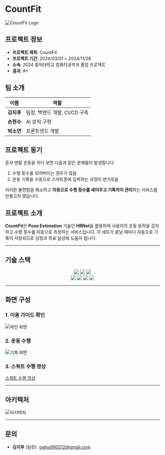 # CountFit

![CountFit Logo](https://github.com/user-attachments/assets/e7afd2c1-b8fa-4399-a645-e34bbf33a43e)

## 프로젝트 정보

- **프로젝트 제목**: CountFit
- **프로젝트 기간**: 2024/03/01 ~ 2024/11/28
- **소속**: 2024 홍익대학교 컴퓨터공학과 졸업 프로젝트
- **결과**: A+

## 팀 소개

| 이름   | 역할                   |
|--------|------------------------|
| **김지후** | 팀장, 백엔드 개발, CI/CD 구축 |
| **손현수** | AI 로직 구현             |
| **박소연** | 프론트엔드 개발           |

## 프로젝트 동기

혼자 맨몸 운동을 하다 보면 다음과 같은 문제들이 발생합니다:

1. 수행 횟수를 잊어버리는 경우가 많음
2. 운동 기록을 수동으로 스마트폰에 입력하는 과정이 번거로움

이러한 불편함을 해소하고 **자동으로 수행 횟수를 세어주고 기록까지 관리**하는 서비스를 만들고자 했습니다.

## 프로젝트 소개

**CountFit**은 **Pose Estimation** 기술인 **HRNet**을 활용하여 사용자의 운동 동작을 감지하고 수행 횟수를 자동으로 측정하는 서비스입니다. 각 세트가 끝날 때마다 자동으로 기록이 저장되므로 성장과 목표 달성에 도움이 됩니다.

---

## 기술 스택
<div align=center> 
    <img src="https://img.shields.io/badge/Django-092E20?style=for-the-badge&logo=django&logoColor=white"> 
    <img src="https://img.shields.io/badge/PyTorch-EE4C2C?style=for-the-badge&logo=pytorch&logoColor=white">
    <img src="https://img.shields.io/badge/JavaScript-323330?style=for-the-badge&logo=javascript&logoColor=F7DF1E"> 
    <br>
    <img src="https://img.shields.io/badge/Docker-2496ED?style=for-the-badge&logo=docker&logoColor=white">
    <img src="https://img.shields.io/badge/Jenkins-D24939?style=for-the-badge&logo=jenkins&logoColor=white">
    <img src="https://img.shields.io/badge/GitLab-FCA121?style=for-the-badge&logo=gitlab&logoColor=white">
    <img src="https://img.shields.io/badge/AWS-FF9900?style=for-the-badge&logo=amazon-aws&logoColor=white">
    <br>
</div>

---

## 화면 구성

### 1. 이용 가이드 확인
![메인 화면](https://github.com/user-attachments/assets/05a0d246-ba08-45fc-8a13-3d6426acd0d2)

### 2. 운동 수행
![기록 화면](https://github.com/user-attachments/assets/84e23558-6d27-496b-8e5c-8093c6232161)

### 3. 스쿼트 수행 영상
[스쿼트 수행 영상](https://github.com/user-attachments/assets/e7ef7ee9-e380-4106-bfd1-42c0b33d9316)

---

## 아키텍처

![아키텍처](https://github.com/user-attachments/assets/fa16fcaf-cb57-42ee-b56e-5eaba8f4d84e)

---

## 문의
- **김지후** (팀장): gwho990212@gmail.com
